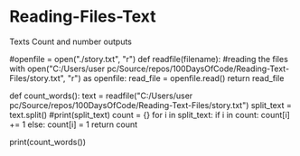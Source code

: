 # Reading-Files-Text
Texts Count and number outputs

#openfile = open("./story.txt", "r")
def readfile(filename):
    #reading the files
    with open("C:/Users/user pc/Source/repos/100DaysOfCode/Reading-Text-Files/story.txt", "r") as openfile:
        read_file = openfile.read()
    return read_file


def count_words():
    text = readfile("C:/Users/user pc/Source/repos/100DaysOfCode/Reading-Text-Files/story.txt")
    split_text = text.split()
#print(split_text)
    count = {}
    for i in split_text:
        if i in count:
            count[i] += 1
        else:
            count[i] = 1
    return count


print(count_words())
